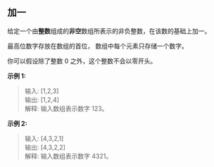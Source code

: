 ## 加一

给定一个由**整数**组成的**非空**数组所表示的非负整数，在该数的基础上加一。

最高位数字存放在数组的首位， 数组中每个元素只存储一个数字。

你可以假设除了整数 0 之外，这个整数不会以零开头。

**示例 1:**

> 输入: [1,2,3]  
> 输出: [1,2,4]  
> 解释: 输入数组表示数字 123。  

**示例 2:**

> 输入: [4,3,2,1]  
> 输出: [4,3,2,2]  
> 解释: 输入数组表示数字 4321。  
